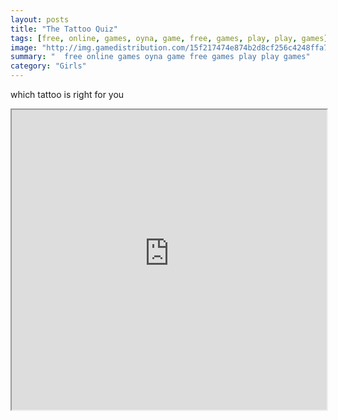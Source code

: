 ```yaml
---
layout: posts
title: "The Tattoo Quiz"
tags: [free, online, games, oyna, game, free, games, play, play, games]
image: "http://img.gamedistribution.com/15f217474e874b2d8cf256c4248ffa7b.jpg"
summary: "  free online games oyna game free games play play games"
category: "Girls"
---
```


which tattoo is right for you

<iframe width="100%" height="480px;" src="http://flash.gamedistribution.com?game=15f217474e874b2d8cf256c4248ffa7b"></iframe>